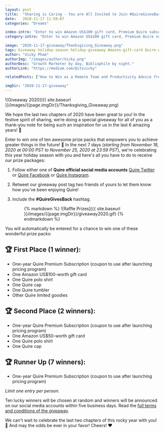 ```yaml
---
layout: post
title:  "Sharing is Caring - You are All Invited to Join #QuireGivesBack Giveaway"
date:   2020-11-17 11:58:07
categories: "Dreams"

index-intro: "Enter to win Amazon US$100 gift card, Premium Quire subscription, limited Quire goodies and other awesome prize packs."
category-intro: "Enter to win Amazon US$100 gift card, Premium Quire subscription, limited Quire goodies and other awesome prize packs."

image: "2020-11-17-giveaway/Thanksgiving_Giveaway.png"
tags: Giveaway holiday-season holiday-giveaway Amazon-gift-card Quire-giveaway best-work-management-software work-management productivity productivity-app productivity-tool team-management-software work-management-software team-communication team-productivity task-scheduling-software increase-productivity remote-team to-do-list-app working-remotely task-management task-management-software project-management-software productivity-tips to-do-list task-list productivity-tips
author: "Vicky Pham"
authorImg: "/images/author/Vicky.png"
authorDesc: "Growth Marketer by day, Bibliophile by night."
authorLink: "https://medium.com/@itsvicky"

relatedPosts: ["How to Win as a Remote Team and Productivity Advice from Quire Community Manager", "Quire - Behind the Scenes: The Untold Stories", "Dream Chasers: Start Your Dreams on Mars"]

imgDir: "2020-11-17-giveaway"
---
```


![Giveaway 2020]({{ site.baseurl }}/images/{{page.imgDir}}/Thanksgiving_Giveaway.png)

We hope the last two chapters of 2020 have been great to you! In the festive spirit of sharing, we’re doing a special giveaway for all of you as a thank-you note for being such an inspiration for us in the last 6 amazing years!  🎊

Enter to win one of ten awesome prize packs that empowers you to achieve greater things in the future! 🎁 In the next 7 days (*starting from November 18, 2020 at 00:00 PST to November 25, 2020 at 23:59 PST*), we're celebrating this year holiday season with you and here's all you have to do to receive our prize packages:

1. Follow either one of **Quire official social media accounts** [Quire Twitter](https://twitter.com/quire_io) or [Quire Facebook](https://www.facebook.com/quire.io/) or [Quire Instagram](https://www.instagram.com/quire_io/).

2. Retweet our giveaway post tag two friends of yours to let them know how you've been enjoying Quire!

3. Include the **#QuireGivesBack** hashtag.

<div style="max-width: 380px; max-height: 333px; margin: 0 auto;">
{% markdown %}
![Raffle Prizes]({{ site.baseurl }}/images/{{page.imgDir}}/giveaway2020.gif)
{% endmarkdown %}
</div>

You will automatically be entered for a chance to win one of these wonderful prize packs:

## 🏆 First Place (1 winner):  

- One-year Quire Premium Subscription (coupon to use after launching pricing program)
- One Amazon US$100-worth gift card
- One Quire polo shirt
- One Quire cap
- One Quire tumbler
- Other Quire limited goodies 

## 🏆 Second Place (2 winners):  

- One-year Quire Premium Subscription (coupon to use after launching pricing program)
- One Amazon US$50-worth gift card 
- One Quire polo shirt
- One Quire cap

## 🏆  Runner Up (7 winners):

- One-year Quire Premium Subscription (coupon to use after launching pricing program)

*Limit one entry per person.*

Ten lucky winners will be chosen at random and winners will be announced on our social media accounts within five business days. Read the [full terms and conditions of the giveaway](https://d12y7sg0iam4lc.cloudfront.net/s/data/blog/Quire+Giveaway+Terms+%26+Conditions.pdf).

We can't wait to celebrate the last two chapters of this rocky year with you! 🎊 And may the odds be ever in your favor! Cheers! ❤️


[jekyll]:      http://jekyllrb.com
[jekyll-gh]:   https://github.com/jekyll/jekyll
[jekyll-help]: https://github.com/jekyll/jekyll-help